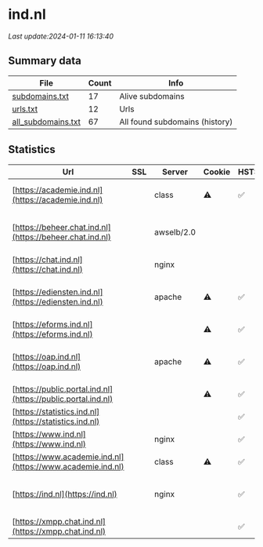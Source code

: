 # ind.nl
*Last update:2024-01-11 16:13:40*
## Summary data
| File       | Count | Info |
|------------|-------|------|
|[subdomains.txt](/data/ind/subdomains.txt)|17|Alive subdomains|
|[urls.txt](/data/ind/urls.txt)|12|Urls|
|[all_subdomains.txt](/data/ind/all_subdomains.txt)|67|All found subdomains (history)|
## Statistics
| Url | SSL | Server | Cookie | HSTS | CSP | XFO | XXP | RP | Tech |
|------------|-------|------|------|------|------|------|------|------|------|
|[https://academie.ind.nl](https://academie.ind.nl)| |class|:warning: |:white_check_mark: |:warning: | |:white_check_mark: |:white_check_mark: |IIS:10.0 Windows Ser...|
|[https://beheer.chat.ind.nl](https://beheer.chat.ind.nl)| |awselb/2.0| | | | | |:white_check_mark: |Amazon ELB Amazon We...|
|[https://chat.ind.nl](https://chat.ind.nl)| |nginx| | | |:white_check_mark: |:white_check_mark: |:white_check_mark: |HSTS Nginx|
|[https://ediensten.ind.nl](https://ediensten.ind.nl)| |apache|:warning: |:white_check_mark: |:white_check_mark: | |:white_check_mark: |Apache HTTP Server H...|
|[https://eforms.ind.nl](https://eforms.ind.nl)| ||:warning: |:white_check_mark: | | | |:white_check_mark: |HSTS|
|[https://oap.ind.nl](https://oap.ind.nl)| |apache|:warning: |:white_check_mark: | | | |:white_check_mark: |Apache HTTP Server H...|
|[https://public.portal.ind.nl](https://public.portal.ind.nl)| | |:warning: |:white_check_mark: |:warning: |:white_check_mark: |:white_check_mark: |:white_check_mark: |HSTS Java|
|[https://statistics.ind.nl](https://statistics.ind.nl)| | | |:white_check_mark: | |:white_check_mark: | |:white_check_mark: |HSTS|
|[https://www.ind.nl](https://www.ind.nl)| |nginx| |:white_check_mark: |:warning: |:white_check_mark: |:white_check_mark: |:white_check_mark: |HSTS Nginx|
|[https://www.academie.ind.nl](https://www.academie.ind.nl)| |class|:warning: |:white_check_mark: |:warning: | |:white_check_mark: |:white_check_mark: |HSTS|
|[https://ind.nl](https://ind.nl)| |nginx| |:white_check_mark: |:warning: |:white_check_mark: |:white_check_mark: |:white_check_mark: |Drupal HSTS Nginx PH...|
|[https://xmpp.chat.ind.nl](https://xmpp.chat.ind.nl)| | | |:white_check_mark: | |:white_check_mark: |:white_check_mark: |:white_check_mark: |HSTS|